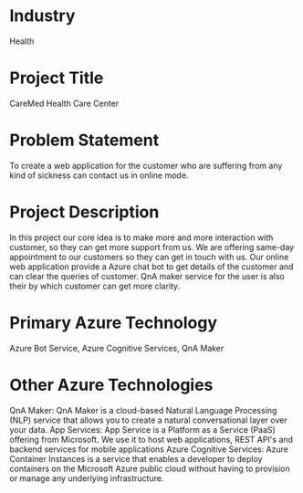 
# Industry

Health

# Project Title

CareMed Health Care Center

# Problem Statement

To create a web application for the customer who are suffering from any kind of sickness can contact us in online mode.

# Project Description

In this project our core idea is to make more and more interaction with customer, so they can get more support from us. We are offering same-day appointment to our customers so they can get in touch with us. Our online web application provide a Azure chat bot to get details of the customer and can clear the queries of customer. QnA maker service for the user is also their by which customer can get more clarity.

# Primary Azure Technology

Azure Bot Service, Azure Cognitive Services, QnA Maker

# Other Azure Technologies

QnA Maker: QnA Maker is a cloud-based Natural Language Processing (NLP) service that allows you to create a natural conversational layer over your data. App Services: App Service is a Platform as a Service (PaaS) offering from Microsoft. We use it to host web applications, REST API's and backend services for mobile applications Azure Cognitive Services: Azure Container Instances is a service that enables a developer to deploy containers on the Microsoft Azure public cloud without having to provision or manage any underlying infrastructure.


